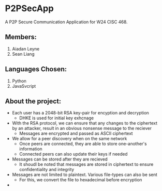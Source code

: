 # P2PSecApp
A P2P Secure Communication Application for W24 CISC 468.

## Members:
1. Aiadan Leyne
2. Sean Liang


## Languages Chosen: 
1. Python
2. JavaSvcript

## About the project:
- Each user has a 2048-bit RSA key-pair for encyption and decryption
  - DHKE is used for initial key exhcnage
- With the RSA protocol, we can ensure that any changes to the ciphertext by an attacker, result in an obvious nonsense message to the reciever
  - Messages are encrypted and passed as ASCII ciphertext
- We allow for a peer discovery when on the same network
  - Once peers are connected, they are able to store one-another's information
  - Connected peers can also update their keys if needed
- Messages can be stored after they are recieved
  - It shoudl be noted that messages are stored in ciphertext to ensure confidentiality and integrity
- Messages are not limited to plaintext. Various file-types can also be sent
  - For this, we convert the file to hexadecimal before encryption
- 
